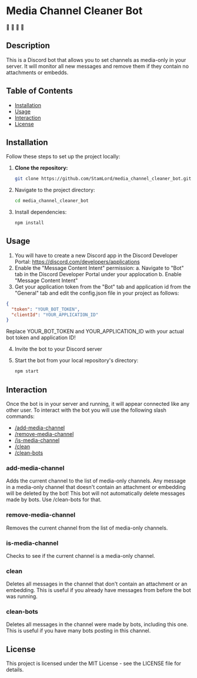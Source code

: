 # Media Channel Cleaner Bot

🧹 🧹 🧹 🧹

## Description

This is a Discord bot that allows you to set channels as media-only in your server.
It will monitor all new messages and remove them if they contain no attachments or embedds.

## Table of Contents

- [Installation](#installation)
- [Usage](#usage)
- [Interaction](#interaction)
- [License](#license)

## Installation

Follow these steps to set up the project locally:

1. **Clone the repository:**

   ```bash
   git clone https://github.com/StamLord/media_channel_cleaner_bot.git
   ```
2. Navigate to the project directory:
   ```bash
   cd media_channel_cleaner_bot
   ```
3. Install dependencies:
   ```bash
   npm install
   ```

## Usage

1. You will have to create a new Discord app in the Discord Developer Portal:
    https://discord.com/developers/applications
2. Enable the "Message Content Intent" permission:
  a. Navigate to "Bot" tab in the Discord Developer Portal under your applocation
  b. Enable "Message Content Intent"
3. Get your application token from the "Bot" tab and application id from the "General" tab and edit the config.json file in your project as follows:
  ```json
  {
    "token": "YOUR_BOT_TOKEN",
    "clientId": "YOUR_APPLICATION_ID"
  }
  ```
  Replace YOUR_BOT_TOKEN and YOUR_APPLICATION_ID with your actual bot token and application ID!
  
4. Invite the bot to your Discord server
   
5. Start the bot from your local repository's directory:
   ```bash
   npm start
   ```

## Interaction

Once the bot is in your server and running, it will appear connected like any other user.
To interact with the bot you will use the following slash commands:
* [/add-media-channel](#add-media-channel)
* [/remove-media-channel](#remove-media-channel)
* [/is-media-channel](#is-media-channel)
* [/clean](#clean)
* [/clean-bots](#clean-bots)

### add-media-channel
Adds the current channel to the list of media-only channels.
Any message in a media-only channel that doesn't contain an attachment or embedding will be deleted by the bot!
This bot will not automatically delete messages made by bots. Use /clean-bots for that.

### remove-media-channel
Removes the current channel from the list of media-only channels.

### is-media-channel
Checks to see if the current channel is a media-only channel.

### clean
Deletes all messages in the channel that don't contain an attachment or an embedding.
This is useful if you already have messages from before the bot was running.

### clean-bots
Deletes all messages in the channel were made by bots, including this one.
This is useful if you have many bots posting in this channel.

## License
This project is licensed under the MIT License - see the LICENSE file for details.
